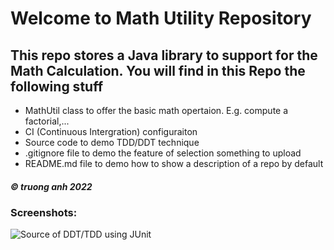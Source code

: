 # Welcome to Math Utility Repository

## This repo stores a Java library to support for the Math Calculation. You will find in this Repo the following stuff

* MathUtil class to offer the basic math opertaion. E.g. compute a factorial,...
* CI (Continuous Intergration) configuraiton
* Source code to demo TDD/DDT technique
* .gitignore file to demo the feature of selection something to upload
* README.md file to demo how to show a description of a repo by default

##### © truong anh 2022


### Screenshots:
![Source of DDT/TDD using JUnit](https://github.com/truonganh123/math-util/blob/main/Screenshot/tdd-using-JUnit.png)